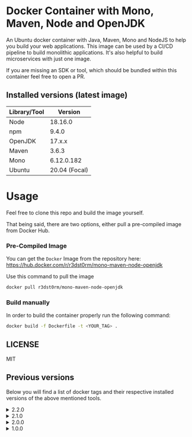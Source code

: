 # Docker Container with Mono, Maven, Node and OpenJDK

An Ubuntu docker container with Java, Maven, Mono and NodeJS to help you build your web applications. This image can be used by a CI/CD pipeline to build monolithic applications. It's also helpful to build microservices with just one image.

If you are missing an SDK or tool, which should be bundled within this container feel free to open a PR.

## Installed versions (latest image)

| Library/Tool | Version       |
|--------------|---------------|
| Node         | 18.16.0       |
| npm          | 9.4.0         |
| OpenJDK      | 17.x.x        |
| Maven        | 3.6.3         |
| Mono         | 6.12.0.182    |
| Ubuntu       | 20.04 (Focal) |

# Usage 

Feel free to clone this repo and build the image yourself.

That being said, there are two options, either pull a pre-compiled image from Docker Hub.

### Pre-Compiled Image

You can get the `Docker` Image from the repository here: https://hub.docker.com/r/r3dst0rm/mono-maven-node-openjdk

Use this command to pull the image
```bash
docker pull r3dst0rm/mono-maven-node-openjdk
```

### Build manually

In order to build the container properly run the following command:

```bash
docker build -f Dockerfile -t <YOUR_TAG> .
```

## LICENSE

MIT

## Previous versions

Below you will find a list of docker tags and their respective installed versions of the above mentioned tools.

<details>
  <summary>2.2.0</summary>

This release contains the following versions

| Library/Tool | Version       |
|--------------|---------------|
| Node         | 16.17.0       |
| npm          | 8.15.0        |
| OpenJDK      | 11.0.16       |
| Maven        | 3.6.3         |
| Mono         | 6.12.0.182    |
| Ubuntu       | 20.04 (Focal) |
</details>

<details>
  <summary>2.1.0</summary>

This release contains the same versions as before, the only difference is that Ubuntu 20.04 is now used.

| Library/Tool | Version    |
|---------|------------|
| Node    | 16.13.2    |
| npm     | 8.1.2      |
| OpenJDK | 11.0.13    |
| Maven   | 3.6.0      |
| Mono    | 6.12.0.122 |
| Ubuntu  | 20.04 (Focal) |
</details>

<details>
  <summary>2.0.0</summary>

| Library/Tool | Version      |
|---------|--------------|
| Node    | 16.13.2      |
| npm     | 8.1.2        |
| OpenJDK | 11.0.13      |
| Maven   | 3.6.0        |
| Mono    | 6.12.0.122   |
| Ubuntu  | 18.04 |
</details>

<details>
  <summary>1.0.0</summary>

| Library/Tool | Version |
|---------|---------|
| Node    | 12.22.9  |
| npm     | 6.14.15   |
| OpenJDK | 11.0.13  |
| Maven   | 3.6.0   |
| Mono    | 6.12.0.122     |
| Ubuntu  | 18.04 |
</details>
